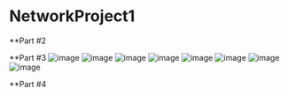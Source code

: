 ﻿# NetworkProject1
**Part #2


**Part #3
![image](https://github.com/AnasATaleeb/NetworkProject1/assets/102483320/cd084760-e140-4c60-975e-6131628460c6)
![image](https://github.com/AnasATaleeb/NetworkProject1/assets/102483320/8a6fb005-15d3-41c2-9cbe-f3be78502c79)
![image](https://github.com/AnasATaleeb/NetworkProject1/assets/102483320/89017b56-b55f-4408-8e2b-b9371e997a5b)
![image](https://github.com/AnasATaleeb/NetworkProject1/assets/102483320/7297ce31-e70c-41f4-8cdc-b5f0aadff435)
![image](https://github.com/AnasATaleeb/NetworkProject1/assets/102483320/e46ff3a4-3a4b-47ad-9ac8-c19c459eb87d)
![image](https://github.com/AnasATaleeb/NetworkProject1/assets/102483320/971d7ff0-b0c5-49a5-90f9-1dbd2798d18c)
![image](https://github.com/AnasATaleeb/NetworkProject1/assets/102483320/5129c7f7-bdb9-4d1c-a04d-9e95a6714191)
![image](https://github.com/AnasATaleeb/NetworkProject1/assets/102483320/336168f6-7c6d-4c8d-abed-ef2bd4d23650)

**Part #4
